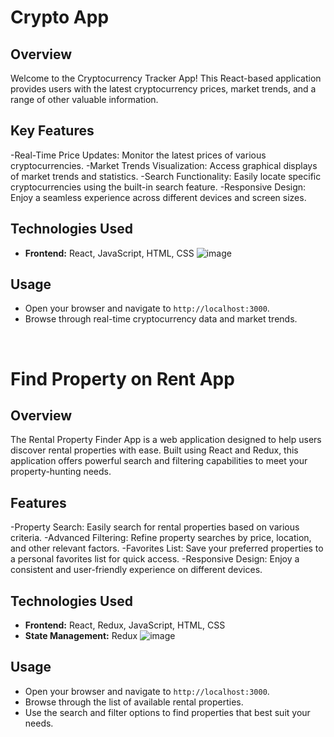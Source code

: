 # Crypto App

## Overview
Welcome to the Cryptocurrency Tracker App! This React-based application provides users with the latest cryptocurrency prices, market trends, and a range of other valuable information.

## Key Features
-Real-Time Price Updates: Monitor the latest prices of various cryptocurrencies.
-Market Trends Visualization: Access graphical displays of market trends and statistics.
-Search Functionality: Easily locate specific cryptocurrencies using the built-in search feature.
-Responsive Design: Enjoy a seamless experience across different devices and screen sizes.

## Technologies Used
- **Frontend:** React, JavaScript, HTML, CSS
![image](https://github.com/user-attachments/assets/6e771b72-7179-4a4b-9b0b-013c13a0a2c2)

## Usage
- Open your browser and navigate to `http://localhost:3000`.
- Browse through real-time cryptocurrency data and market trends.

</br>

# Find Property on Rent App

## Overview
The Rental Property Finder App is a web application designed to help users discover rental properties with ease. Built using React and Redux, this application offers powerful search and filtering capabilities to meet your property-hunting needs.


## Features
-Property Search: Easily search for rental properties based on various criteria.
-Advanced Filtering: Refine property searches by price, location, and other relevant factors.
-Favorites List: Save your preferred properties to a personal favorites list for quick access.
-Responsive Design: Enjoy a consistent and user-friendly experience on different devices.

## Technologies Used
- **Frontend:** React, Redux, JavaScript, HTML, CSS
- **State Management:** Redux
![image](https://github.com/user-attachments/assets/63729946-6ab1-47d3-944b-d2d50b7e03dc)

## Usage
- Open your browser and navigate to `http://localhost:3000`.
- Browse through the list of available rental properties.
- Use the search and filter options to find properties that best suit your needs.


